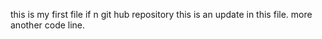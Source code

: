 this is my first file if n git hub repository
this is an update in this file.
more another code line.